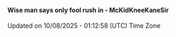 #### Wise man says only fool rush in - McKidKneeKaneSir
Updated on 10/08/2025 - 01:12:58 (UTC) Time Zone
